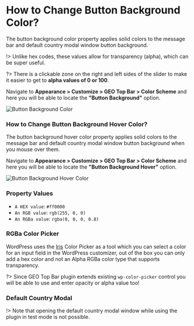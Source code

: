 # How to Change Button Background Color?

The button background color property applies solid colors to the message bar and default country modal window button background.

!> Unlike hex codes, these values allow for transparency (alpha), which can be super useful.

?> There is a clickable zone on the right and left sides of the slider to make it easier to get to **alpha values of 0 or 100**.

Navigate to **Appearance > Customize > GEO Top Bar > Color Scheme** and here you will be able to locate the **"Button Background"** option.

![Button Background Color](http://res.cloudinary.com/mypreview/image/upload/v1492228513/button-background-color_w58kq7.gif)

### How to Change Button Background Hover Color?

The button background hover color property applies solid colors to the message bar and default country modal window button background when you mouse over them.

Navigate to **Appearance > Customize > GEO Top Bar > Color Scheme** and here you will be able to locate the **"Button Background Hover"** option.

![Button Background Hover Color](http://res.cloudinary.com/mypreview/image/upload/v1492228499/button-background-hover-color_vpcdtk.gif)

### Property Values

* ```A HEX value```: ```#ff0000```
* ```An RGB value```: ```rgb(255, 0, 0)```
* ```An RGBa value```: ```rgba(0, 0, 0, 0.8)```

### RGBa Color Picker

WordPress uses the [Iris](http://automattic.github.io/Iris/) Color Picker as a tool which you can select a color for an input field in the WordPress customizer, out of the box you can only add a hex color and not an Alpha RGBa color type that supports transparency.

?> Since GEO Top Bar plugin extends existing ```wp-color-picker``` control you will be able to use and enter opacity or alpha value too!

### Default Country Modal

!> Note that opening the default country modal window while using the plugin in test mode is not possible.
